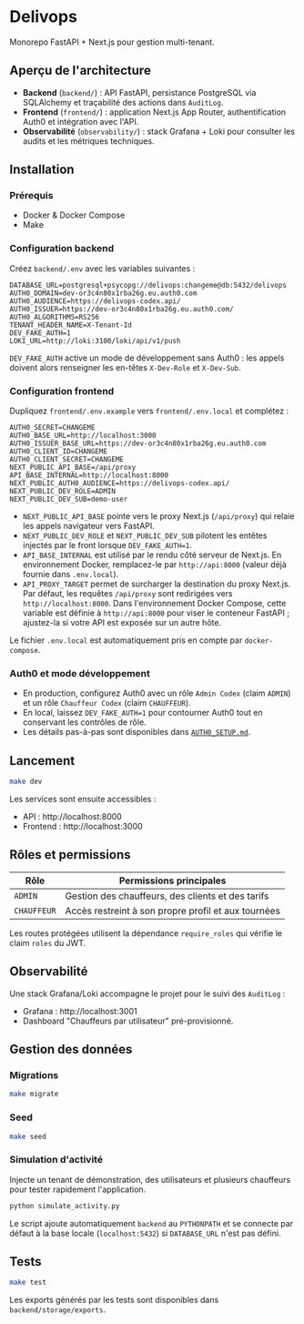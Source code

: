# Delivops

Monorepo FastAPI + Next.js pour gestion multi-tenant.

## Aperçu de l'architecture

- **Backend** (`backend/`) : API FastAPI, persistance PostgreSQL via SQLAlchemy et traçabilité des actions dans `AuditLog`.
- **Frontend** (`frontend/`) : application Next.js App Router, authentification Auth0 et intégration avec l'API.
- **Observabilité** (`observability/`) : stack Grafana + Loki pour consulter les audits et les métriques techniques.

## Installation

### Prérequis

- Docker & Docker Compose
- Make

### Configuration backend

Créez `backend/.env` avec les variables suivantes :

```
DATABASE_URL=postgresql+psycopg://delivops:changeme@db:5432/delivops
AUTH0_DOMAIN=dev-or3c4n80x1rba26g.eu.auth0.com
AUTH0_AUDIENCE=https://delivops-codex.api/
AUTH0_ISSUER=https://dev-or3c4n80x1rba26g.eu.auth0.com/
AUTH0_ALGORITHMS=RS256
TENANT_HEADER_NAME=X-Tenant-Id
DEV_FAKE_AUTH=1
LOKI_URL=http://loki:3100/loki/api/v1/push
```

`DEV_FAKE_AUTH` active un mode de développement sans Auth0 : les appels doivent alors renseigner les en-têtes `X-Dev-Role` et `X-Dev-Sub`.

### Configuration frontend

Dupliquez `frontend/.env.example` vers `frontend/.env.local` et complétez :

```
AUTH0_SECRET=CHANGEME
AUTH0_BASE_URL=http://localhost:3000
AUTH0_ISSUER_BASE_URL=https://dev-or3c4n80x1rba26g.eu.auth0.com
AUTH0_CLIENT_ID=CHANGEME
AUTH0_CLIENT_SECRET=CHANGEME
NEXT_PUBLIC_API_BASE=/api/proxy
API_BASE_INTERNAL=http://localhost:8000
NEXT_PUBLIC_AUTH0_AUDIENCE=https://delivops-codex.api/
NEXT_PUBLIC_DEV_ROLE=ADMIN
NEXT_PUBLIC_DEV_SUB=demo-user
```

- `NEXT_PUBLIC_API_BASE` pointe vers le proxy Next.js (`/api/proxy`) qui relaie les appels navigateur vers FastAPI.
- `NEXT_PUBLIC_DEV_ROLE` et `NEXT_PUBLIC_DEV_SUB` pilotent les entêtes injectés par le front lorsque `DEV_FAKE_AUTH=1`.
- `API_BASE_INTERNAL` est utilisé par le rendu côté serveur de Next.js. En environnement Docker, remplacez-le par `http://api:8000` (valeur déjà fournie dans `.env.local`).
- `API_PROXY_TARGET` permet de surcharger la destination du proxy Next.js. Par défaut, les requêtes `/api/proxy` sont redirigées vers `http://localhost:8000`. Dans l'environnement Docker Compose, cette variable est définie à `http://api:8000` pour viser le conteneur FastAPI ; ajustez-la si votre API est exposée sur un autre hôte.

Le fichier `.env.local` est automatiquement pris en compte par `docker-compose`.

### Auth0 et mode développement

- En production, configurez Auth0 avec un rôle `Admin Codex` (claim `ADMIN`) et un rôle `Chauffeur Codex` (claim `CHAUFFEUR`).
- En local, laissez `DEV_FAKE_AUTH=1` pour contourner Auth0 tout en conservant les contrôles de rôle.
- Les détails pas-à-pas sont disponibles dans [`AUTH0_SETUP.md`](AUTH0_SETUP.md).

## Lancement

```bash
make dev
```

Les services sont ensuite accessibles :

- API : http://localhost:8000
- Frontend : http://localhost:3000

## Rôles et permissions

| Rôle        | Permissions principales                              |
|-------------|------------------------------------------------------|
| `ADMIN`     | Gestion des chauffeurs, des clients et des tarifs    |
| `CHAUFFEUR` | Accès restreint à son propre profil et aux tournées |

Les routes protégées utilisent la dépendance `require_roles` qui vérifie le claim `roles` du JWT.

## Observabilité

Une stack Grafana/Loki accompagne le projet pour le suivi des `AuditLog` :

- Grafana : http://localhost:3001
- Dashboard "Chauffeurs par utilisateur" pré-provisionné.

## Gestion des données

### Migrations

```bash
make migrate
```

### Seed

```bash
make seed
```

### Simulation d'activité

Injecte un tenant de démonstration, des utilisateurs et plusieurs chauffeurs pour tester rapidement l'application.

```bash
python simulate_activity.py
```

Le script ajoute automatiquement `backend` au `PYTHONPATH` et se connecte par défaut à la base locale (`localhost:5432`) si `DATABASE_URL` n'est pas défini.

## Tests

```bash
make test
```

Les exports générés par les tests sont disponibles dans `backend/storage/exports`.
